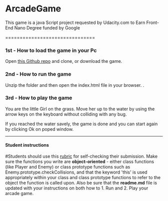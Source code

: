 # ArcadeGame
This game is a java Script project requested by Udacity.com to Earn Front-End Nano Degree funded by Google

===============================

### 1st - How to load the game in your Pc
Open [this Github repo](https://github.com/AminTechno/ArcadeGame/) and clone, or download the game. 

### 2nd - How to run the game 
Unzip the folder and then open the index.html file in your browser. .  

### 3rd - How to play the game 
You are the little Girl on the grass.
Move her up to the water by using the arrow keys on the keyboard without colliding with any bug.

If you reached the water savely, the game is done and you can start again by clicking Ok on poped window. 

-----
#### Student instructions
#Students should use this [rubric](https://review.udacity.com/#!/projects/2696458597/rubric) for self-checking their submission. Make sure the functions you write are **object-oriented** - either class functions (like Player and Enemy) or class prototype functions such as Enemy.prototype.checkCollisions, and that the keyword 'this' is used appropriately within your class and class prototype functions to refer to the object the function is called upon. Also be sure that the **readme.md** file is updated with your instructions on both how to 1. Run and 2. Play your arcade game.


